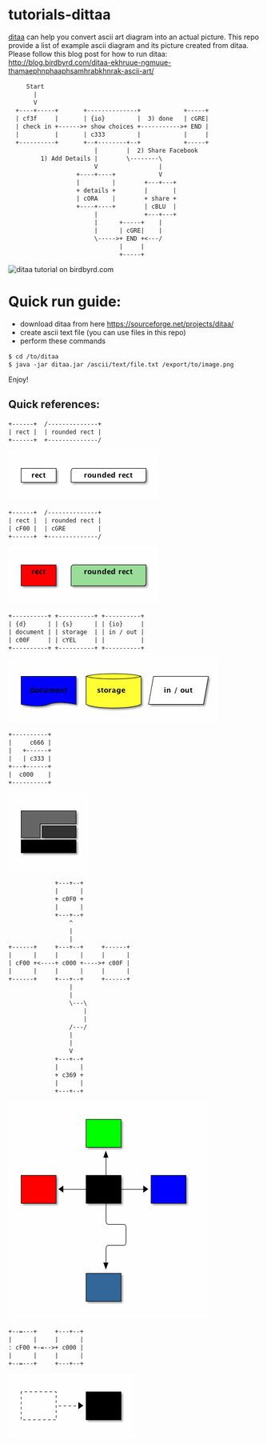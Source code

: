 # tutorials-dittaa

[ditaa](http://ditaa.sourceforge.net) can help you convert ascii art diagram into an actual picture.
This repo provide a list of example ascii diagram and its picture created from ditaa.
Please follow this blog post for how to run ditaa: http://blog.birdbyrd.com/ditaa-ekhruue-ngmuue-thamaephnphaaphsamhrabkhnrak-ascii-art/

```
     Start
       |
       V
  +----+-----+       +--------------+            +-----+
  | cf3f     |       | {io}         |  3) done   | cGRE|
  | check in +------>+ show choices +----------->+ END |
  |          |       | c333         |            |     |
  +----------+       +--+--------+--+            +-----+
                        |        |  2) Share Facebook
         1) Add Details |        \--------\
                        V                 |
                   +----+----+            V
                   |         |        +---+---+
                   + details +        |       |
                   | cORA    |        + share +
                   +----+----+        | cBLU  |
                        |             +---+---+
                        |      +-----+    |
                        |      | cGRE|    |
                        \----->+ END +<---/
                               |     |
                               +-----+
```
![ditaa tutorial on birdbyrd.com](http://blog.birdbyrd.com/content/images/2017/02/ditaa.png)

# Quick run guide:

- download ditaa from here https://sourceforge.net/projects/ditaa/
- create ascii text file (you can use files in this repo)
- perform these commands

```
$ cd /to/ditaa
$ java -jar ditaa.jar /ascii/text/file.txt /export/to/image.png
```

Enjoy!

## Quick references:

```
+------+  /--------------+
| rect |  | rounded rect |
+------+  +--------------/
```
![rect](https://github.com/birdbyrd/tutorials-dittaa/blob/master/src/rect.png?raw=true)


```
+------+  /--------------+
| rect |  | rounded rect |
| cF00 |  | cGRE         |
+------+  +--------------/
```
![colored rect](https://github.com/birdbyrd/tutorials-dittaa/blob/master/src/rect-color.png?raw=true)

```
+----------+ +----------+ +----------+
| {d}      | | {s}      | | {io}     |
| document | | storage  | | in / out |
| c00F     | | cYEL     | |          |
+----------+ +----------+ +----------+
```
![document storage inout](https://github.com/birdbyrd/tutorials-dittaa/blob/master/src/document-storage-inout.png?raw=true)

```
+----------+
|     c666 |
|   +------+
|   | c333 |
+---+------+
|  c000    |
+----------+
```
![box in box](https://raw.githubusercontent.com/birdbyrd/tutorials-dittaa/master/src/box-in-box.png)

```
             +---+--+
             |      |
             + c0F0 +
             |      |
             +---+--+
                 ^
                 |
                 |
+------+     +---+--+     +------+  
|      |     |      |     |      |  
| cF00 +<----+ c000 +---->+ c00F |  
|      |     |      |     |      |  
+------+     +---+--+     +------+
                 |
                 |
                 \---\
                     |
                     |
                 /---/
                 |
                 |
                 V
             +---+--+
             |      |
             + c369 +
             |      |
             +---+--+
```
![line](https://github.com/birdbyrd/tutorials-dittaa/blob/master/src/line.png?raw=true)

```
+--=---+     +---+--+
|      |     |      |
: cF00 +-=-->+ c000 |
|      |     |      |
+--=---+     +---+--+
```
![dashed line](https://github.com/birdbyrd/tutorials-dittaa/blob/master/src/dashed-line.png?raw=true)
